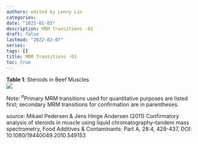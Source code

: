 ```yaml
---
authors: edited by Lenny Lin
categories: 
date: "2022-01-03"
description: MRM Transitions -01
draft: false
lastmod: "2022-02-07"
series: 
tags: []
title: MRM Transitions -01
toc: true
---
```






<!--more-->


<figcaption><b>Table 1</b>: Steroids in Beef Muscles</figcaption>
<img  src = "/docs/images/Screenshot 2022-02-07 121619.png"/>


Note: $^a$Primary MRM transitions used for quantitative purposes are listed first; secondary MRM transitions for confirmation are in parentheses.

source: Mikael Pedersen & Jens Hinge Andersen (2011) Confirmatory analysis of steroids in muscle using
liquid chromatography–tandem mass spectrometry, Food Additives & Contaminants: Part A, 28:4, 428-437, DOI:
10.1080/19440049.2010.549153

